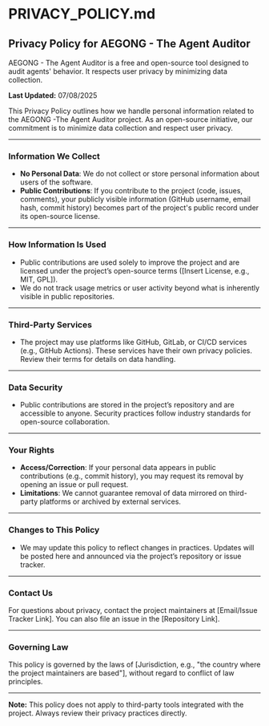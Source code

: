 # PRIVACY_POLICY.md

## Privacy Policy for AEGONG - The Agent Auditor

AEGONG - The Agent Auditor is a free and open-source tool designed to audit agents' behavior. It respects user privacy by minimizing data collection.

**Last Updated:** 07/08/2025

This Privacy Policy outlines how we handle personal information related to the AEGONG -The Agent Auditor project. As an open-source initiative, our commitment is to minimize data collection and respect user privacy.

---

### Information We Collect
- **No Personal Data**: We do not collect or store personal information about users of the software.
- **Public Contributions**: If you contribute to the project (code, issues, comments), your publicly visible information (GitHub username, email hash, commit history) becomes part of the project's public record under its open-source license.

---

### How Information Is Used
- Public contributions are used solely to improve the project and are licensed under the project’s open-source terms ([Insert License, e.g., MIT, GPL]).
- We do not track usage metrics or user activity beyond what is inherently visible in public repositories.

---

### Third-Party Services
- The project may use platforms like GitHub, GitLab, or CI/CD services (e.g., GitHub Actions). These services have their own privacy policies. Review their terms for details on data handling.

---

### Data Security
- Public contributions are stored in the project’s repository and are accessible to anyone. Security practices follow industry standards for open-source collaboration.

---

### Your Rights
- **Access/Correction**: If your personal data appears in public contributions (e.g., commit history), you may request its removal by opening an issue or pull request.
- **Limitations**: We cannot guarantee removal of data mirrored on third-party platforms or archived by external services.

---

### Changes to This Policy
- We may update this policy to reflect changes in practices. Updates will be posted here and announced via the project’s repository or issue tracker.

---

### Contact Us
For questions about privacy, contact the project maintainers at [Email/Issue Tracker Link]. You can also file an issue in the [Repository Link].

---

### Governing Law
This policy is governed by the laws of [Jurisdiction, e.g., "the country where the project maintainers are based"], without regard to conflict of law principles.

---

**Note:** This policy does not apply to third-party tools integrated with the project. Always review their privacy practices directly.